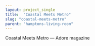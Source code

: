 ```yaml
---
layout: project_single
title:  "Coastal Meets Metro"
slug: "coastal-meets-metro"
parent: "hamptons-living-room"
---
```

Coastal Meets Metro — Adore magazine